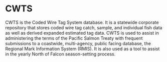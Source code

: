 # CWTS
CWTS is the Coded Wire Tag System database. It is a statewide corporate repository that stores coded wire tag catch, sample, and individual fish data as well as derived expanded estimated tag data. CWTS is used to assist in administering the terms of the Pacific Salmon Treaty with frequent submissions to a coastwide, multi-agency, public facing database, the Regional Mark Information System (RMIS). It is also used as a tool to assist in the yearly North of Falcon season-setting process.
